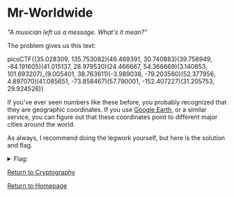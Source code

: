 # Mr-Worldwide
*"A musician left us a message. What's it mean?"*

The problem gives us this text:

picoCTF{(35.028309, 135.753082)(46.469391, 30.740883)(39.758949, -84.191605)(41.015137, 28.979530)(24.466667, 54.366669)(3.140853, 101.693207)_(9.005401, 38.763611)(-3.989038, -79.203560)(52.377956, 4.897070)(41.085651, -73.858467)(57.790001, -152.407227)(31.205753, 29.924526)}

If you've ever seen numbers like these before, you probably recognized that they are geographic coordinates. If you use [Google Earth](https://www.google.com/earth/), 
or a similar service, you can figure out that these coordinates point to different major cities around the world.

As always, I recommend doing the legwork yourself, but here is the solution and flag.
<details>
  <summary>Flag:</summary>
  
  K - Kyoto
  
  O - Odesa
  
  D - Dayton
  
  I - Istanbul
  
  A - Abu Dhabi
  
  K - Kuala Lumpur
  
  A - Addis Ababa
  
  L - Loja
  
  A - Amsterdam
  
  S - Sleepy Holly
  
  K - Kodiak
  
  A - Alexandria
  
  picoCTF{KODIAK_ALASKA}
</details>

[Return to Cryptography](https://github.com/sdvickers98/picoCTF-2019-Walkthrough/blob/master/cryptography/%230%20-%20Cryptography%20Home%20Page.md)

[Return to Homepage](https://github.com/sdvickers98/picoCTF-2019-Walkthrough)
